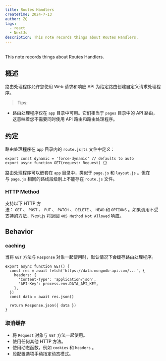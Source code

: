 ```yaml
---
title: Routes Handlers
createTime: 2024-7-13
author: ZQ
tags:
  - react
  - NextJs
description: This note records things about Routes Handlers.
---
```

<br> This note records things about Routes Handlers.
<!-- more -->

## 概述

路由处理程序允许您使用 Web 请求和响应 API 为给定路由创建自定义请求处理程序。

>Tips:
+ 路由处理程序仅在 `app` 目录中可用。它们相当于 `pages` 目录中的 API 路由，这意味着您不需要同时使用 API 路由和路由处理程序。

## 约定

路由处理程序在 `app` 目录内的 `route.js|ts` 文件中定义：

```tsx
export const dynamic = 'force-dynamic' // defaults to auto
export async function GET(request: Request) {}
```

路由处理程序可以嵌套在 `app` 目录中，类似于 `page.js` 和 `layout.js` 。但在与 `page.js` 相同的路线段级别上不能存在 `route.js` 文件。

### HTTP Method

支持以下 HTTP 方法： `GET` 、 `POST` 、 `PUT` 、 `PATCH` 、 `DELETE` 、 `HEAD` 和 `OPTIONS` 。如果调用不受支持的方法，Next.js 将返回 `405 Method Not Allowed` 响应。

## Behavior

### caching

当将 `GET` 方法与 `Response` 对象一起使用时，默认情况下会缓存路由处理程序。

```tsx
export async function GET() {
  const res = await fetch('https://data.mongodb-api.com/...', {
    headers: {
      'Content-Type': 'application/json',
      'API-Key': process.env.DATA_API_KEY,
    },
  })
  const data = await res.json()
 
  return Response.json({ data })
}
```
### 取消缓存

+ 将 `Request` 对象与 `GET` 方法一起使用。
+ 使用任何其他 HTTP 方法。
+ 使用动态函数，例如 `cookies` 和 `headers` 。
+ 段配置选项手动指定动态模式。
